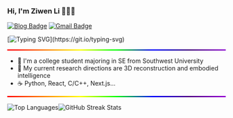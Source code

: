 ### Hi, I'm Ziwen Li 👋👋👋

[![Blog Badge](https://img.shields.io/badge/Blog-pique2233.github.io-blue?style=flat&logo=hugo&labelColor=555&logoColor=white)](https://pique2233.github.io/)
[![Gmail Badge](https://img.shields.io/badge/Mail-19823000405@163.com-blue?style=flat&labelColor=555&logo=gmail&link=mailto:eallions@gmail.com&logoColor=fff)](mailto:19823000405@163.com)

[![Typing SVG](https://readme-typing-svg.herokuapp.com?color=%2336BCF7&center=true&vCenter=true&width=600&lines=Hi+there+👋,+I+am+ZiwenLi;+Welcome+to+My+Profile!;My+research+directions+is+3D+Reconstruction;Always+learning+new+things...+;)](https://git.io/typing-svg)

<div style="height: 3px; background: linear-gradient(90deg, #FF0000, #FF7F00, #FFFF00, #00FF00, #0000FF, #4B0082, #9400D3); margin: 15px 0;"></div>

- 🔭  I'm a college student majoring in SE from Southwest University
- 🌱  My current research directions are 3D reconstruction and embodied intelligence
- ☕   Python, React, C/C++, Next.js...

<div style="height: 3px; background: linear-gradient(90deg, #FF0000, #FF7F00, #FFFF00, #00FF00, #0000FF, #4B0082, #9400D3); margin: 15px 0;"></div>

<div style="display: flex; align-items: center;">
 <img src="https://github-readme-stats.vercel.app/api/top-langs/?username=pique2233&layout=compact&hide_border=true&theme=default" alt="Top Languages">
  <img src="https://github-readme-streak-stats.herokuapp.com/?user=pique2233&hide_border=true&theme=default" alt="GitHub Streak Stats" style="margin-right: 10px;">
</div>
<!--
**pique2233/pique2233** is a ✨ _special_ ✨ repository because its `README.md` (this file) appears on your GitHub profile.

Here are some ideas to get you started:

- 🔭 I’m currently working on ...
- 🌱 I’m currently learning ...
- 👯 I’m looking to collaborate on ...
- 🤔 I’m looking for help with ...
- 💬 Ask me about ...
- 📫 How to reach me: ...
- 😄 Pronouns: ...
- ⚡ Fun fact: ...
-->
